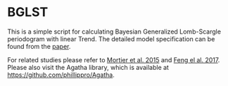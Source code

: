 # BGLST
This is a simple script for calculating Bayesian Generalized Lomb-Scargle periodogram with linear Trend. 
The detailed model specification can be found from the <a href="http://adsabs.harvard.edu/abs/2017arXiv171208235O">paper</a>.

For related studies please refer to <a href="http://adsabs.harvard.edu/abs/2015A%26A...573A.101M">Mortier et al. 2015</a> and <a href = "http://adsabs.harvard.edu/abs/2017MNRAS.470.4794F">Feng el al. 2017</a>.
Please also visit the Agatha library, which is available at https://github.com/phillippro/Agatha.
